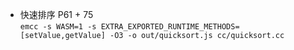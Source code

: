 - 快速排序 P61 + 75    
`emcc -s WASM=1 -s EXTRA_EXPORTED_RUNTIME_METHODS=[setValue,getValue] -O3 -o out/quicksort.js cc/quicksort.cc`
